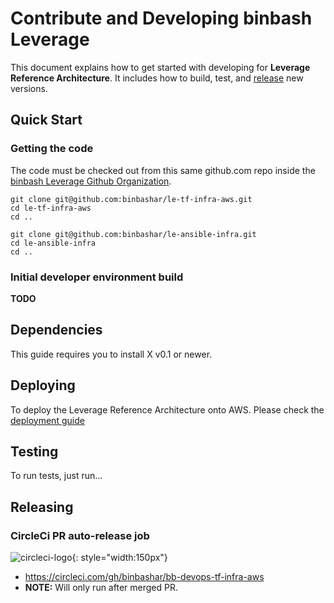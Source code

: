 # Contribute and Developing binbash Leverage 

This document explains how to get started with developing for **Leverage Reference Architecture**.
It includes how to build, test, and [release](https://github.com/binbashar/le-tf-infra-aws/releases) new versions.

## Quick Start

### Getting the code

The code must be checked out from this same github.com repo inside the
[binbash Leverage Github Organization](https://github.com/binbashar).

```
git clone git@github.com:binbashar/le-tf-infra-aws.git
cd le-tf-infra-aws
cd ..

git clone git@github.com:binbashar/le-ansible-infra.git
cd le-ansible-infra
cd ..
```

### Initial developer environment build

**TODO**

## Dependencies

This guide requires you to install X v0.1 or newer.

## Deploying

To deploy the Leverage Reference Architecture onto AWS.
Please check the [deployment guide](./deploy/)

## Testing

To run tests, just run...

## Releasing
### CircleCi PR auto-release job

![circleci-logo](../assets/images/logos/circleci.png "CircleCI"){: style="width:150px"}

- <https://circleci.com/gh/binbashar/bb-devops-tf-infra-aws>
- **NOTE:** Will only run after merged PR.